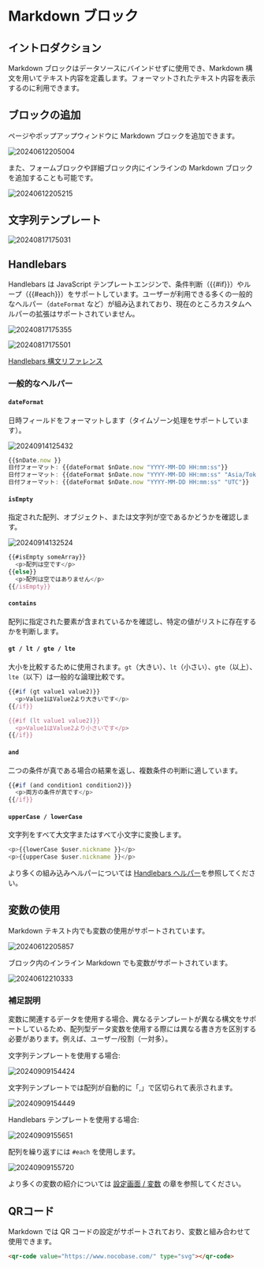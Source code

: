# Markdown ブロック

## イントロダクション

Markdown ブロックはデータソースにバインドせずに使用でき、Markdown 構文を用いてテキスト内容を定義します。フォーマットされたテキスト内容を表示するのに利用できます。

## ブロックの追加

ページやポップアップウィンドウに Markdown ブロックを追加できます。

![20240612205004](https://static-docs.nocobase.com/20240612205004.png)

また、フォームブロックや詳細ブロック内にインラインの Markdown ブロックを追加することも可能です。

![20240612205215](https://static-docs.nocobase.com/20240612205215.png)

## 文字列テンプレート

![20240817175031](https://static-docs.nocobase.com/20240817175031.png)

## Handlebars

Handlebars は JavaScript テンプレートエンジンで、条件判断（{{#if}}）やループ（{{#each}}）をサポートしています。ユーザーが利用できる多くの一般的なヘルパー（`dateFormat` など）が組み込まれており、現在のところカスタムヘルパーの拡張はサポートされていません。

![20240817175355](https://static-docs.nocobase.com/20240817175355.png)

![20240817175501](https://static-docs.nocobase.com/20240817175501.png)

<a href="https://handlebarsjs.com/guide/builtin-helpers" target="_blank">Handlebars 構文リファレンス</a>

### 一般的なヘルパー

#### `dateFormat`

日時フィールドをフォーマットします（タイムゾーン処理をサポートしています）。 

![20240914125432](https://static-docs.nocobase.com/20240914125432.png)

```javascript
{{$nDate.now }}
日付フォーマット: {{dateFormat $nDate.now "YYYY-MM-DD HH:mm:ss"}}
日付フォーマット: {{dateFormat $nDate.now "YYYY-MM-DD HH:mm:ss" "Asia/Tokyo"}}
日付フォーマット: {{dateFormat $nDate.now "YYYY-MM-DD HH:mm:ss" "UTC"}}
```

#### `isEmpty`

指定された配列、オブジェクト、または文字列が空であるかどうかを確認します。

![20240914132524](https://static-docs.nocobase.com/20240914132524.png)

```javascript
{{#isEmpty someArray}}
  <p>配列は空です</p>
{{else}}
  <p>配列は空ではありません</p>
{{/isEmpty}}
```

#### `contains`

配列に指定された要素が含まれているかを確認し、特定の値がリストに存在するかを判断します。

#### `gt / lt / gte / lte`

大小を比較するために使用されます。`gt`（大きい）、`lt`（小さい）、`gte`（以上）、`lte`（以下）は一般的な論理比較です。

```javascript
{{#if (gt value1 value2)}}
  <p>Value1はValue2より大きいです</p>
{{/if}}

{{#if (lt value1 value2)}}
  <p>Value1はValue2より小さいです</p>
{{/if}}
```

#### `and`

二つの条件が真である場合の結果を返し、複数条件の判断に適しています。

```javascript
{{#if (and condition1 condition2)}}
  <p>両方の条件が真です</p>
{{/if}}
```

#### `upperCase / lowerCase`

文字列をすべて大文字またはすべて小文字に変換します。

```javascript
<p>{{lowerCase $user.nickname }}</p>
<p>{{upperCase $user.nickname }}</p>
```

より多くの組み込みヘルパーについては
<a href="https://www.npmjs.com/package/@budibase/handlebars-helpers#helpers" target="_blank">Handlebars ヘルパー</a>を参照してください。

## 変数の使用

Markdown テキスト内でも変数の使用がサポートされています。

![20240612205857](https://static-docs.nocobase.com/20240612205857.png)

ブロック内のインライン Markdown でも変数がサポートされています。

![20240612210333](https://static-docs.nocobase.com/20240612210333.png)

### 補足説明

変数に関連するデータを使用する場合、異なるテンプレートが異なる構文をサポートしているため、配列型データ変数を使用する際には異なる書き方を区別する必要があります。例えば、ユーザー/役割（一対多）。

文字列テンプレートを使用する場合:

![20240909154424](https://static-docs.nocobase.com/20240909154424.png)

文字列テンプレートでは配列が自動的に「,」で区切られて表示されます。

![20240909154449](https://static-docs.nocobase.com/20240909154449.png)

Handlebars テンプレートを使用する場合:

![20240909155651](https://static-docs.nocobase.com/20240909155651.png)

配列を繰り返すには `#each` を使用します。

![20240909155720](https://static-docs.nocobase.com/20240909155720.png)

より多くの変数の紹介については [設定画面 / 変数](/handbook/ui/variables) の章を参照してください。

## QRコード

Markdown では QR コードの設定がサポートされており、変数と組み合わせて使用できます。

```html
<qr-code value="https://www.nocobase.com/" type="svg"></qr-code>
```

